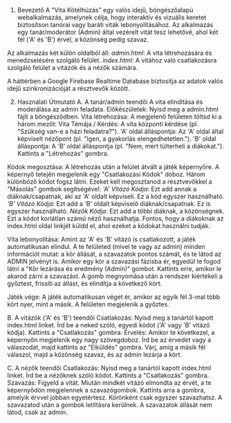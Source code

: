 1. Bevezető
A "Vita Kötélhúzás" egy valós idejű, böngészőalapú webalkalmazás, amelynek célja, hogy interaktív és vizuális keretet biztosítson tanórai vagy baráti viták lebonyolításához. Az alkalmazás egy tanár/moderátor (Admin) által vezérelt vitát tesz lehetővé, ahol két fél ('A' és 'B') érvel, a közönség pedig szavaz.

Az alkalmazás két külön oldalból áll:
*admin.html*: A vita létrehozására és menedzselésére szolgáló felület.
*index.html*: A vitához való csatlakozásra szolgáló felület a vitázók és a nézők számára.

A háttérben a Google Firebase Realtime Database biztosítja az adatok valós idejű szinkronizációját a résztvevők között.

2. Használati Útmutató
A. A tanár/admin teendői
A vita elindítása és moderálása az admin feladata.
Előkészületek: Nyisd meg a admin.html fájlt a böngésződben.
Vita létrehozása:
A megjelenő felületen töltsd ki a három mezőt:
Vita Témája / Kérdés: A vita központi kérdése (pl. "Szükség van-e a házi feladatra?").
'A' oldal álláspontja: Az 'A' oldal által képviselt nézőpont (pl. "Igen, a gyakorlás elengedhetetlen.").
'B' oldal álláspontja: A 'B' oldal álláspontja (pl. "Nem, mert túlterheli a diákokat.").
Kattints a "Létrehozás" gombra.

Kódok megosztása:
A létrehozás után a felület átvált a játék képernyőre. A képernyő tetején megjelenik egy "Csatlakozási Kódok" doboz.
Három különböző kódot fogsz látni. Ezeket kell megosztanod a résztvevőkkel a "Másolás" gombok segítségével:
*'A' Vitázó Kódja*: Ezt add annak a diáknak/csapatnak, aki az 'A' oldalt képviseli. Ez a kód egyszer használható.
*'B' Vitázó Kódja*: Ezt add a 'B' oldalt képviselő diáknak/csapatnak. Ez is egyszer használható.
*Nézők Kódja*: Ezt add a többi diáknak, a közönségnek. Ezt a kódot korlátlan számú néző használhatja.
Fontos, hogy a diákoknak az index.html oldal linkjét küldd el, ahol ezeket a kódokat használni tudják.

Vita lebonyolítása:
Amint az 'A' és 'B' vitázó is csatlakozott, a játék automatikusan elindul.
A te felületed (mivel te vagy az admin) minden információt mutat: a kör állását, a szavazatok pontos számát, és te látod az ADMIN jelvényt is.
Amikor egy kör a szavazási fázisba ér, egyedül te fogod látni a "Kör lezárása és eredmény (Admin)" gombot. Kattints erre, amikor le akarod zárni a szavazást.
A gomb megnyomása után a rendszer kiértékeli a győztest, frissíti az állást, és elindítja a következő kört.

Játék vége: A játék automatikusan véget ér, amikor az egyik fél 3-mal több kört nyer, mint a másik. A felületen megjelenik a győztes.

B. A vitázók ('A' és 'B') teendői
Csatlakozás:
Nyisd meg a tanártól kapott index.html linket.
Írd be a neked szóló, egyedi kódot ('A' vagy 'B' vitázó kódja).
Kattints a "Csatlakozás" gombra.
Érvelés:
Amikor te következel, a képernyőn megjelenik egy nagy szövegdoboz.
Írd be az érvedet vagy a válaszodat, majd kattints az "Elküldés" gombra.
Várj, amíg a másik fél válaszol, majd a közönség szavaz, és az admin lezárja a kört.

C. A nézők teendői
Csatlakozás:
Nyisd meg a tanártól kapott index.html linket.
Írd be a nézőknek szóló kódot.
Kattints a "Csatlakozás" gombra.
Szavazás:
Figyeld a vitát. Miután mindkét vitázó elmondta az érvét, a te képernyődön megjelennek a szavazógombok.
Kattints arra a gombra, amelyik érvvel jobban egyetértesz.
Körönként csak egyszer szavazhatsz. A szavazatod után a gombok letiltásra kerülnek.
A szavazatok állását nem látod, csak az admin.
